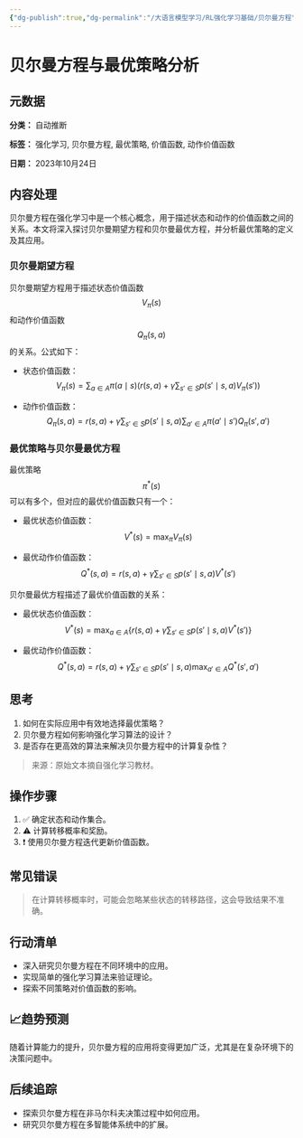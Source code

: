 ```yaml
---
{"dg-publish":true,"dg-permalink":"/大语言模型学习/RL强化学习基础/贝尔曼方程","dg-home":false,"dg-description":"在此输入笔记的描述","dg-hide":false,"dg-hide-title":false,"dg-show-backlinks":true,"dg-show-local-graph":true,"dg-show-inline-title":true,"dg-pinned":false,"dg-passphrase":"在此输入访问密码","dg-enable-mathjax":false,"dg-enable-mermaid":false,"dg-enable-uml":false,"dg-note-icon":0,"dg-enable-dataview":false,"tags":["NLP"],"permalink":"/大语言模型学习/RL强化学习基础/贝尔曼方程/","dgShowBacklinks":true,"dgShowLocalGraph":true,"dgShowInlineTitle":true,"dgPassFrontmatter":true,"noteIcon":0,"created":"2025-04-11T13:19:42.454+08:00","updated":"2025-04-11T13:19:57.745+08:00"}
---
```




# 贝尔曼方程与最优策略分析

## 元数据
**分类：** 自动推断

**标签：** 强化学习, 贝尔曼方程, 最优策略, 价值函数, 动作价值函数

**日期：** 2023年10月24日


## 内容处理
贝尔曼方程在强化学习中是一个核心概念，用于描述状态和动作的价值函数之间的关系。本文将深入探讨贝尔曼期望方程和贝尔曼最优方程，并分析最优策略的定义及其应用。

### 贝尔曼期望方程
贝尔曼期望方程用于描述状态价值函数 $$V_\pi(s)$$ 和动作价值函数 $$Q_\pi(s, a)$$ 的关系。公式如下：

- 状态价值函数：
  $$
  V_\pi(s) = \sum_{a \in A} \pi(a \mid s) \left( r(s, a) + \gamma \sum_{s' \in S} p(s' \mid s, a) V_\pi(s') \right)
  $$

- 动作价值函数：
  $$
  Q_\pi(s, a) = r(s, a) + \gamma \sum_{s' \in S} p(s' \mid s, a) \sum_{a' \in A} \pi(a' \mid s') Q_\pi(s', a')
  $$


### 最优策略与贝尔曼最优方程
最优策略 $$\pi^*(s)$$ 可以有多个，但对应的最优价值函数只有一个：

- 最优状态价值函数：
  $$
  V^*(s) = \max_{\pi} V_\pi(s)
  $$

- 最优动作价值函数：
  $$
  Q^*(s, a) = r(s, a) + \gamma \sum_{s' \in S} p(s' \mid s, a) V^*(s')
  $$

贝尔曼最优方程描述了最优价值函数的关系：

- 最优状态价值函数：
  $$
  V^*(s) = \max_{a \in A} \left\{ r(s, a) + \gamma \sum_{s' \in S} p(s' \mid s, a) V^*(s') \right\}
  $$

- 最优动作价值函数：
  $$
  Q^*(s, a) = r(s, a) + \gamma \sum_{s' \in S} p(s' \mid s, a) \max_{a' \in A} Q^*(s', a')
  $$


## 思考
1. 如何在实际应用中有效地选择最优策略？
2. 贝尔曼方程如何影响强化学习算法的设计？
3. 是否存在更高效的算法来解决贝尔曼方程中的计算复杂性？

> 来源：原始文本摘自强化学习教材。


## 操作步骤
1. ✅ 确定状态和动作集合。
2. ⚠ 计算转移概率和奖励。
3. ❗ 使用贝尔曼方程迭代更新价值函数。


## 常见错误
> 在计算转移概率时，可能会忽略某些状态的转移路径，这会导致结果不准确。


## 行动清单
- 深入研究贝尔曼方程在不同环境中的应用。
- 实现简单的强化学习算法来验证理论。
- 探索不同策略对价值函数的影响。


## 📈趋势预测
随着计算能力的提升，贝尔曼方程的应用将变得更加广泛，尤其是在复杂环境下的决策问题中。


## 后续追踪
- 探索贝尔曼方程在非马尔科夫决策过程中如何应用。
- 研究贝尔曼方程在多智能体系统中的扩展。
